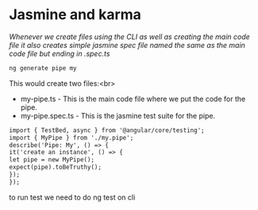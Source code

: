 # Jasmine and karma
_Whenever we create files using the CLI as well as creating the main code file it also creates simple
jasmine spec file named the same as the main code file but ending in .spec.ts_
```markdown
ng generate pipe my
```
This would create two files:<br\>
* my-pipe.ts - This is the main code file where we put the code for the pipe.
* my-pipe.spec.ts - This is the jasmine test suite for the pipe.
```markdown
import { TestBed, async } from '@angular/core/testing';
import { MyPipe } from './my.pipe';
describe('Pipe: My', () => {
it('create an instance', () => {
let pipe = new MyPipe();
expect(pipe).toBeTruthy();
});
});
```
to run test we need to do ng test on cli
```markdown
```
```markdown
```
```markdown
```
